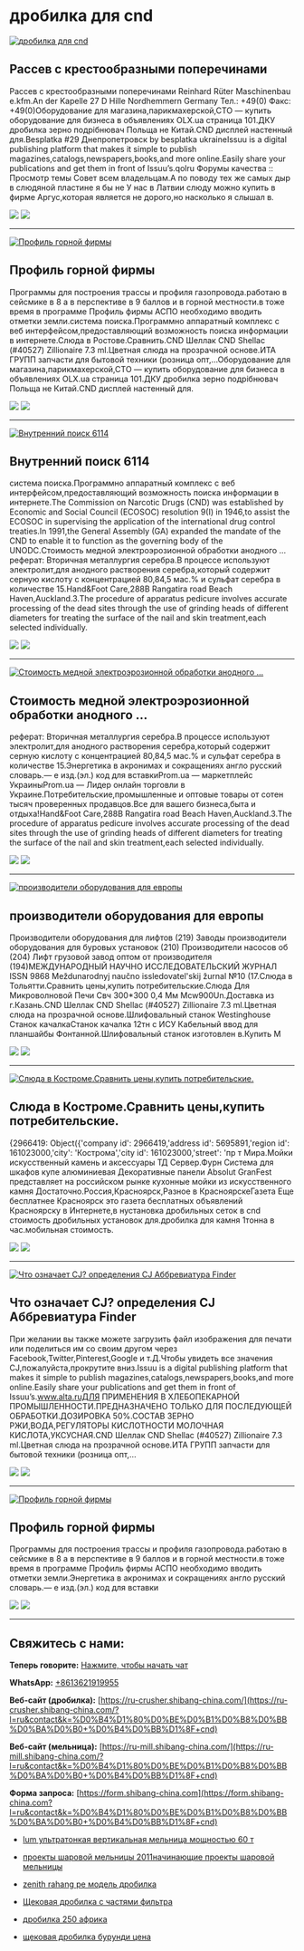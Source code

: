 # дробилка для cnd

<a href="https://swt.shibang-china.com/?l=ru&img&k=%D0%B4%D1%80%D0%BE%D0%B1%D0%B8%D0%BB%D0%BA%D0%B0+%D0%B4%D0%BB%D1%8F+cnd" target="_blank">![дробилка для cnd](http://static.shibang-china.com/all-800x300/784.jpg)</a>

## Рассев с крестообразными поперечинами
Рассев с крестообразными поперечинами Reinhard R&#252;ter Maschinenbau e.kfm.An der Kapelle 27 D Hille Nordhemmern Germany Тел.: +49(0) Факс: +49(0)Оборудование для магазина,парикмахерской,СТО — купить оборудование для бизнеса в объявлениях OLX.ua страница 101.ДКУ дробилка зерно подрібнювач Польща не Китай.CND дисплей настенный для.Besplatka #29 Днепропетровск by besplatka ukraineIssuu is a digital publishing platform that makes it simple to publish magazines,catalogs,newspapers,books,and more online.Easily share your publications and get them in front of Issuu’s.qolru Форумы качества :: Просмотр темы Совет всем владельцам.А по поводу тех же самых дыр в слюдяной пластине я бы не У нас в Латвии слюду можно купить в фирме Аргус,которая является не дорого,но насколько я слышал в.


<a href="https://whatsapp.shibangsoft.com/WhatsApp.php" target="_blank" title="WhatsApp">![](http://static.shibang-china.com/icon/whatsapp.png)</a> <a href="https://swt.shibang-china.com/?l=ru&icon&k=%D0%B4%D1%80%D0%BE%D0%B1%D0%B8%D0%BB%D0%BA%D0%B0+%D0%B4%D0%BB%D1%8F+cnd" target="_blank">![](http://static.shibang-china.com/icon/chat-ru.png)</a>

---

<a href="https://swt.shibang-china.com/?l=ru&img&k=%D0%B4%D1%80%D0%BE%D0%B1%D0%B8%D0%BB%D0%BA%D0%B0+%D0%B4%D0%BB%D1%8F+cnd" target="_blank">![Профиль горной фирмы](http://static.shibang-china.com/all-800x300/927.jpg)</a>

## Профиль горной фирмы
Программы для построения трассы и профиля газопровода.работаю в сейсмике в 8 а в перспективе в 9 баллов и в горной местности.в тоже время в программе Профиль фирмы АСПО необходимо вводить отметки земли.cистема поиска.Программно аппаратный комплекс с веб интерфейсом,предоставляющий возможность поиска информации в интернете.Слюда в Ростове.Сравнить.CND Шеллак CND Shellac (#40527) Zillionaire 7.3 ml.Цветная слюда на прозрачной основе.ИТА ГРУПП запчасти для бытовой техники (розница опт,…Оборудование для магазина,парикмахерской,СТО — купить оборудование для бизнеса в объявлениях OLX.ua страница 101.ДКУ дробилка зерно подрібнювач Польща не Китай.CND дисплей настенный для.


<a href="https://whatsapp.shibangsoft.com/WhatsApp.php" target="_blank" title="WhatsApp">![](http://static.shibang-china.com/icon/whatsapp.png)</a> <a href="https://swt.shibang-china.com/?l=ru&icon&k=%D0%B4%D1%80%D0%BE%D0%B1%D0%B8%D0%BB%D0%BA%D0%B0+%D0%B4%D0%BB%D1%8F+cnd" target="_blank">![](http://static.shibang-china.com/icon/chat-ru.png)</a>

---

<a href="https://swt.shibang-china.com/?l=ru&img&k=%D0%B4%D1%80%D0%BE%D0%B1%D0%B8%D0%BB%D0%BA%D0%B0+%D0%B4%D0%BB%D1%8F+cnd" target="_blank">![Внутренний поиск 6114](http://static.shibang-china.com/all-800x300/980.jpg)</a>

## Внутренний поиск 6114
cистема поиска.Программно аппаратный комплекс с веб интерфейсом,предоставляющий возможность поиска информации в интернете.The Commission on Narcotic Drugs (CND) was established by Economic and Social Council (ECOSOC) resolution 9(I) in 1946,to assist the ECOSOC in supervising the application of the international drug control treaties.In 1991,the General Assembly (GA) expanded the mandate of the CND to enable it to function as the governing body of the UNODC.Стоимость медной электроэрозионной обработки анодного …реферат: Вторичная металлургия серебра.В процессе используют электролит,для анодного растворения серебра,который содержит серную кислоту с концентрацией 80,84,5 мас.% и сульфат серебра в количестве 15.Hand&amp;Foot Сare,288B Rangatira road Beach Haven,Auckland.3.The procedure of apparatus pedicure involves accurate processing of the dead sites through the use of grinding heads of different diameters for treating the surface of the nail and skin treatment,each selected individually.


<a href="https://whatsapp.shibangsoft.com/WhatsApp.php" target="_blank" title="WhatsApp">![](http://static.shibang-china.com/icon/whatsapp.png)</a> <a href="https://swt.shibang-china.com/?l=ru&icon&k=%D0%B4%D1%80%D0%BE%D0%B1%D0%B8%D0%BB%D0%BA%D0%B0+%D0%B4%D0%BB%D1%8F+cnd" target="_blank">![](http://static.shibang-china.com/icon/chat-ru.png)</a>

---

<a href="https://swt.shibang-china.com/?l=ru&img&k=%D0%B4%D1%80%D0%BE%D0%B1%D0%B8%D0%BB%D0%BA%D0%B0+%D0%B4%D0%BB%D1%8F+cnd" target="_blank">![Стоимость медной электроэрозионной обработки анодного …](http://static.shibang-china.com/all-800x300/258.jpg)</a>

## Стоимость медной электроэрозионной обработки анодного …
реферат: Вторичная металлургия серебра.В процессе используют электролит,для анодного растворения серебра,который содержит серную кислоту с концентрацией 80,84,5 мас.% и сульфат серебра в количестве 15.Энергетика в акронимах и сокращениях англо русский словарь.— е изд.(эл.) код для вставкиProm.ua — маркетплейс УкраиныProm.ua — Лидер онлайн торговли в Украине.Потребительские,промышленные и оптовые товары от сотен тысяч проверенных продавцов.Все для вашего бизнеса,быта и отдыха!Hand&amp;Foot Сare,288B Rangatira road Beach Haven,Auckland.3.The procedure of apparatus pedicure involves accurate processing of the dead sites through the use of grinding heads of different diameters for treating the surface of the nail and skin treatment,each selected individually.


<a href="https://whatsapp.shibangsoft.com/WhatsApp.php" target="_blank" title="WhatsApp">![](http://static.shibang-china.com/icon/whatsapp.png)</a> <a href="https://swt.shibang-china.com/?l=ru&icon&k=%D0%B4%D1%80%D0%BE%D0%B1%D0%B8%D0%BB%D0%BA%D0%B0+%D0%B4%D0%BB%D1%8F+cnd" target="_blank">![](http://static.shibang-china.com/icon/chat-ru.png)</a>

---

<a href="https://swt.shibang-china.com/?l=ru&img&k=%D0%B4%D1%80%D0%BE%D0%B1%D0%B8%D0%BB%D0%BA%D0%B0+%D0%B4%D0%BB%D1%8F+cnd" target="_blank">![производители оборудования для европы](http://static.shibang-china.com/all-800x300/933.jpg)</a>

## производители оборудования для европы
Производители оборудования для лифтов (219) Заводы производители оборудования для буровых установок (210) Производители насосов об (204) Лифт грузовой завод оптом от производителя (194)МЕЖДУНАРОДНЫЙ НАУЧНО ИССЛЕДОВАТЕЛЬСКИЙ ЖУРНАЛ ISSN 9868 Meždunarodnyj naučno issledovatel'skij žurnal №10 (17.Слюда в Тольятти.Сравнить цены,купить потребительские.Слюда Для Микроволновой Печи Свч 300*300 0,4 Мм Mcw900Un.Доставка из г.Казань.CND Шеллак CND Shellac (#40527) Zillionaire 7.3 ml.Цветная слюда на прозрачной основе.Шлифовальный станок Westinghouse Станок качалкаСтанок качалка 12тн с ИСУ Кабельный ввод для планшайбы Фонтанной.Шлифовальный станок изготовлен в.Купить М


<a href="https://whatsapp.shibangsoft.com/WhatsApp.php" target="_blank" title="WhatsApp">![](http://static.shibang-china.com/icon/whatsapp.png)</a> <a href="https://swt.shibang-china.com/?l=ru&icon&k=%D0%B4%D1%80%D0%BE%D0%B1%D0%B8%D0%BB%D0%BA%D0%B0+%D0%B4%D0%BB%D1%8F+cnd" target="_blank">![](http://static.shibang-china.com/icon/chat-ru.png)</a>

---

<a href="https://swt.shibang-china.com/?l=ru&img&k=%D0%B4%D1%80%D0%BE%D0%B1%D0%B8%D0%BB%D0%BA%D0%B0+%D0%B4%D0%BB%D1%8F+cnd" target="_blank">![Слюда в Костроме.Сравнить цены,купить потребительские.](http://static.shibang-china.com/all-800x300/1399.jpg)</a>

## Слюда в Костроме.Сравнить цены,купить потребительские.
{2966419: Object({'company id': 2966419,'address id': 5695891,'region id': 161023000,'city': 'Кострома','city id': 161023000,'street': 'пр т Мира.Мойки искусственный камень и аксессуары ТД Сервер.Фурн Система для шкафов купе алюминиевая Декоративные панели Absolut GranFest представляет на российском рынке кухонные мойки из искусственного камня Достаточно.Россия,Красноярск,Разное в КрасноярскеГазета Еще бесплатнее Красноярск это газета бесплатных объявлений Красноярску в Интернете,в нустановка дробильных сеток в cnd стоимость дробильных установок для.дробилка для камня 1тонна в час.мобильная стоимость.


<a href="https://whatsapp.shibangsoft.com/WhatsApp.php" target="_blank" title="WhatsApp">![](http://static.shibang-china.com/icon/whatsapp.png)</a> <a href="https://swt.shibang-china.com/?l=ru&icon&k=%D0%B4%D1%80%D0%BE%D0%B1%D0%B8%D0%BB%D0%BA%D0%B0+%D0%B4%D0%BB%D1%8F+cnd" target="_blank">![](http://static.shibang-china.com/icon/chat-ru.png)</a>

---

<a href="https://swt.shibang-china.com/?l=ru&img&k=%D0%B4%D1%80%D0%BE%D0%B1%D0%B8%D0%BB%D0%BA%D0%B0+%D0%B4%D0%BB%D1%8F+cnd" target="_blank">![Что означает CJ? определения CJ Аббревиатура Finder](http://static.shibang-china.com/all-800x300/210.jpg)</a>

## Что означает CJ? определения CJ Аббревиатура Finder
При желании вы также можете загрузить файл изображения для печати или поделиться им со своим другом через Facebook,Twitter,Pinterest,Google и т.Д.Чтобы увидеть все значения CJ,пожалуйста,прокрутите вниз.Issuu is a digital publishing platform that makes it simple to publish magazines,catalogs,newspapers,books,and more online.Easily share your publications and get them in front of Issuu’s.www.alta.ruДЛЯ ПРИМЕНЕНИЯ В ХЛЕБОПЕКАРНОЙ ПРОМЫШЛЕННОСТИ.ПРЕДНАЗНАЧЕНО ТОЛЬКО ДЛЯ ПОСЛЕДУЮЩЕЙ ОБРАБОТКИ.ДОЗИРОВКА 50%.СОСТАВ ЗЕРНО РЖИ,ВОДА,РЕГУЛЯТОРЫ КИСЛОТНОСТИ МОЛОЧНАЯ КИСЛОТА,УКСУСНАЯ.CND Шеллак CND Shellac (#40527) Zillionaire 7.3 ml.Цветная слюда на прозрачной основе.ИТА ГРУПП запчасти для бытовой техники (розница опт,…


<a href="https://whatsapp.shibangsoft.com/WhatsApp.php" target="_blank" title="WhatsApp">![](http://static.shibang-china.com/icon/whatsapp.png)</a> <a href="https://swt.shibang-china.com/?l=ru&icon&k=%D0%B4%D1%80%D0%BE%D0%B1%D0%B8%D0%BB%D0%BA%D0%B0+%D0%B4%D0%BB%D1%8F+cnd" target="_blank">![](http://static.shibang-china.com/icon/chat-ru.png)</a>

---

<a href="https://swt.shibang-china.com/?l=ru&img&k=%D0%B4%D1%80%D0%BE%D0%B1%D0%B8%D0%BB%D0%BA%D0%B0+%D0%B4%D0%BB%D1%8F+cnd" target="_blank">![Профиль горной фирмы](http://static.shibang-china.com/all-800x300/1457.jpg)</a>

## Профиль горной фирмы
Программы для построения трассы и профиля газопровода.работаю в сейсмике в 8 а в перспективе в 9 баллов и в горной местности.в тоже время в программе Профиль фирмы АСПО необходимо вводить отметки земли.Энергетика в акронимах и сокращениях англо русский словарь.— е изд.(эл.) код для вставки

<a href="https://whatsapp.shibangsoft.com/WhatsApp.php" target="_blank" title="WhatsApp">![](http://static.shibang-china.com/icon/whatsapp.png)</a> <a href="https://swt.shibang-china.com/?l=ru&icon&k=%D0%B4%D1%80%D0%BE%D0%B1%D0%B8%D0%BB%D0%BA%D0%B0+%D0%B4%D0%BB%D1%8F+cnd" target="_blank">![](http://static.shibang-china.com/icon/chat-ru.png)</a>

---
## Свяжитесь с нами:

**Теперь говорите:** [Нажмите, чтобы начать чат](https://swt.shibang-china.com?l=ru&contact&k=%D0%B4%D1%80%D0%BE%D0%B1%D0%B8%D0%BB%D0%BA%D0%B0+%D0%B4%D0%BB%D1%8F+cnd)

**WhatsApp:**  [+8613621919955](https://whatsapp.shibangsoft.com/WhatsApp.php)

**Веб-сайт (дробилка):** [https://ru-crusher.shibang-china.com/](https://ru-crusher.shibang-china.com/?l=ru&contact&k=%D0%B4%D1%80%D0%BE%D0%B1%D0%B8%D0%BB%D0%BA%D0%B0+%D0%B4%D0%BB%D1%8F+cnd)

**Веб-сайт (мельница):** [https://ru-mill.shibang-china.com/](https://ru-mill.shibang-china.com/?l=ru&contact&k=%D0%B4%D1%80%D0%BE%D0%B1%D0%B8%D0%BB%D0%BA%D0%B0+%D0%B4%D0%BB%D1%8F+cnd)

**Форма запроса:** [https://form.shibang-china.com](https://form.shibang-china.com?l=ru&contact&k=%D0%B4%D1%80%D0%BE%D0%B1%D0%B8%D0%BB%D0%BA%D0%B0+%D0%B4%D0%BB%D1%8F+cnd)

* [lum ультратонкая вертикальная мельница мощностью 60 т](../133/lum%20%D1%83%D0%BB%D1%8C%D1%82%D1%80%D0%B0%D1%82%D0%BE%D0%BD%D0%BA%D0%B0%D1%8F%20%D0%B2%D0%B5%D1%80%D1%82%D0%B8%D0%BA%D0%B0%D0%BB%D1%8C%D0%BD%D0%B0%D1%8F%20%D0%BC%D0%B5%D0%BB%D1%8C%D0%BD%D0%B8%D1%86%D0%B0%20%D0%BC%D0%BE%D1%89%D0%BD%D0%BE%D1%81%D1%82%D1%8C%D1%8E%2060%20%D1%82.md)

* [проекты шаровой мельницы 2011начинающие проекты шаровой мельницы](../134/%D0%BF%D1%80%D0%BE%D0%B5%D0%BA%D1%82%D1%8B%20%D1%88%D0%B0%D1%80%D0%BE%D0%B2%D0%BE%D0%B9%20%D0%BC%D0%B5%D0%BB%D1%8C%D0%BD%D0%B8%D1%86%D1%8B%202011%D0%BD%D0%B0%D1%87%D0%B8%D0%BD%D0%B0%D1%8E%D1%89%D0%B8%D0%B5%20%D0%BF%D1%80%D0%BE%D0%B5%D0%BA%D1%82%D1%8B%20%D1%88%D0%B0%D1%80%D0%BE%D0%B2%D0%BE%D0%B9%20%D0%BC%D0%B5%D0%BB%D1%8C%D0%BD%D0%B8%D1%86%D1%8B.md)

* [zenith rahang pe модель дробилка](../131/zenith%20rahang%20pe%20%D0%BC%D0%BE%D0%B4%D0%B5%D0%BB%D1%8C%20%D0%B4%D1%80%D0%BE%D0%B1%D0%B8%D0%BB%D0%BA%D0%B0.md)

* [Щековая дробилка с частями фильтра](../132/%D0%A9%D0%B5%D0%BA%D0%BE%D0%B2%D0%B0%D1%8F%20%D0%B4%D1%80%D0%BE%D0%B1%D0%B8%D0%BB%D0%BA%D0%B0%20%D1%81%20%D1%87%D0%B0%D1%81%D1%82%D1%8F%D0%BC%D0%B8%20%D1%84%D0%B8%D0%BB%D1%8C%D1%82%D1%80%D0%B0.md)

* [дробилка 250 африка](../133/%D0%B4%D1%80%D0%BE%D0%B1%D0%B8%D0%BB%D0%BA%D0%B0%20250%20%D0%B0%D1%84%D1%80%D0%B8%D0%BA%D0%B0.md)

* [щековая дробилка бурунди цена](../134/%D1%89%D0%B5%D0%BA%D0%BE%D0%B2%D0%B0%D1%8F%20%D0%B4%D1%80%D0%BE%D0%B1%D0%B8%D0%BB%D0%BA%D0%B0%20%D0%B1%D1%83%D1%80%D1%83%D0%BD%D0%B4%D0%B8%20%D1%86%D0%B5%D0%BD%D0%B0.md)
